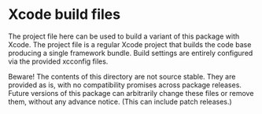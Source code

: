 #  Xcode build files

The project file here can be used to build a variant of this package with Xcode. The project file is a regular Xcode project that builds the code base producing a single framework bundle. Build settings are entirely configured via the provided xcconfig files.

Beware! The contents of this directory are not source stable. They are provided as is, with no compatibility promises across package releases. Future versions of this package can arbitrarily change these files or remove them, without any advance notice. (This can include patch releases.)

